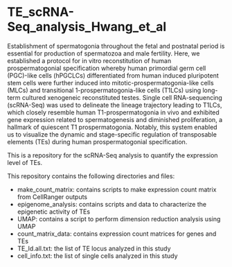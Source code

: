 # TE_scRNA-Seq_analysis_Hwang_et_al
Establishment of spermatogonia throughout the fetal and postnatal period is essential for production of spermatozoa and male fertility. Here, we established a protocol for in vitro reconstitution of human prospermatogonial specification whereby human primordial germ cell (PGC)-like cells (hPGCLCs) differentiated from human induced pluripotent stem cells were further induced into mitotic-prospermatogonia-like cells (MLCs) and transitional 1-prospermatogonia-like cells (T1LCs) using long-term cultured xenogeneic reconstituted testes. Single cell RNA-sequencing (scRNA-Seq) was used to delineate the lineage trajectory leading to T1LCs, which closely resemble human T1-prospermatogonia in vivo and exhibited gene expression related to spermatogenesis and diminished proliferation, a hallmark of quiescent T1 prospermatogonia. Notably, this system enabled us to visualize the dynamic and stage-specific regulation of transposable elements (TEs) during human prospermatogonial specification.  

This is a repository for the scRNA-Seq analysis to quantify the expression level of TEs.  

This repository contains the following directories and files:
* make_count_matrix: contains scripts to make expression count matrix from CellRanger outputs
* epigenome_analysis: contains scripts and data to characterize the epigenetic activity of TEs
* UMAP: contains a script to perform dimension reduction analysis using UMAP
* count_matrix_data: contains expression count matrices for genes and TEs
* TE_Id.all.txt: the list of TE locus analyzed in this study
* cell_info.txt: the list of single cells analyzed in this study
